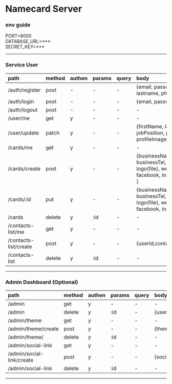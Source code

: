 # Namecard Server

### env guide
PORT=8000   
DATABASE_URL=***  
SECRET_KEY=***  

---
### Service User
|path |method |authen |params |query | body | 
|:--|:--|:--|:--|:--|:--|
|/auth/register |post |-|-|-|{email, passowrd, firstname, lastname, phone, profile(file)}
|/auth/login|post|-|-|-|{email, password}
|/auth/logout|post|-|-|-|-
|/user/me|get|y|-|-|-|
|/user/update|patch|y|-|-|{firstName, lastName, jobPosition, phone, profileImage(file)}|
|/cards/me|get|y|-|-|-|
|/cards/create|post|y|-|-|{businessName, position, businessTel, businessEmail, logo(file), website, line, facebook, instagram, linkedin }|
|/cards/:id|put|y|-|-|{businessName, position, businessTel, businessEmail, logo(file), website, line, facebook, instagram, linkedin}
|/cards|delete|y|:id|-|-
|/contacts-list/me|get|y|-|-|-
|/contacts-list/create|post|y|-|-|{userId,contactId,namecardId}
|/contacts-list|delete|y|:id|-|-
---
### Admin Dashboard (Optional)
|path |method |authen |params |query | body | 
|:--|:--|:--|:--|:--|:--|
|/admin|get|y|-|-|-|
|/admin|delete|y|:id|-|{userId}
|/admin/theme|get|y|-|-|-|
|/admin/theme/create|post|y|-|-|{themeName}|
|/admin/theme/|delete|y|:id|-|-
|/admin/social-link|get|y|-|-|-|
|/admin/social-link/create|post|y|-|-|{socialName,url}|
|/admin/social-link|delete|y|:id|-|-
---
